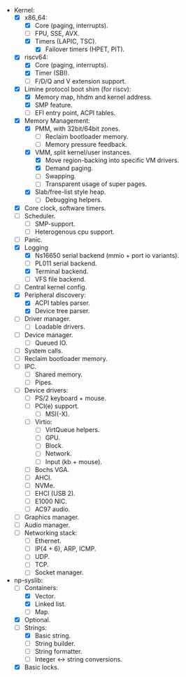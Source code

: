 - Kernel:
    - [x] x86_64:
        - [x] Core (paging, interrupts).
        - [ ] FPU, SSE, AVX.
        - [x] Timers (LAPIC, TSC).
            - [x] Failover timers (HPET, PIT).
    - [x] riscv64:
        - [x] Core (paging, interrupts).
        - [x] Timer (SBI).
        - [ ] F/D/Q and V extension support.
    - [x] Limine protocol boot shim (for riscv):
        - [x] Memory map, hhdm and kernel address.
        - [x] SMP feature.
        - [ ] EFI entry point, ACPI tables.
    - [x] Memory Management:
        - [x] PMM, with 32bit/64bit zones.
            - [ ] Reclaim bootloader memory.
            - [ ] Memory pressure feedback.
        - [x] VMM, split kernel/user instances.
            - [x] Move region-backing into specific VM drivers.
            - [x] Demand paging.
            - [ ] Swapping.
            - [ ] Transparent usage of super pages.
        - [x] Slab/free-list style heap.
            - [ ] Debugging helpers.
    - [x] Core clock, software timers.
    - [ ] Scheduler.
        - [ ] SMP-support.
        - [ ] Heterogenous cpu support.
    - [ ] Panic.
    - [x] Logging
        - [x] Ns16650 serial backend (mmio + port io variants).
        - [ ] PL011 serial backend.
        - [x] Terminal backend.
        - [ ] VFS file backend.
    - [ ] Central kernel config.
    - [x] Peripheral discovery:
        - [x] ACPI tables parser.
        - [x] Device tree parser.
    - [ ] Driver manager.
        - [ ] Loadable drivers.
    - [ ] Device manager.
        - [ ] Queued IO.
    - [ ] System calls.
    - [ ] Reclaim bootloader memory.
    - [ ] IPC.
        - [ ] Shared memory.
        - [ ] Pipes.
    - [ ] Device drivers:
        - [ ] PS/2 keyboard + mouse.
        - [ ] PCI(e) support.
            - [ ] MSI(-X).
        - [ ] Virtio:
            - [ ] VirtQueue helpers.
            - [ ] GPU.
            - [ ] Block.
            - [ ] Network.
            - [ ] Input (kb + mouse).
        - [ ] Bochs VGA.
        - [ ] AHCI.
        - [ ] NVMe.
        - [ ] EHCI (USB 2).
        - [ ] E1000 NIC.
        - [ ] AC97 audio.
    - [ ] Graphics manager.
    - [ ] Audio manager.
    - [ ] Networking stack:
        - [ ] Ethernet.
        - [ ] IP(4 + 6), ARP, ICMP.
        - [ ] UDP.
        - [ ] TCP.
        - [ ] Socket manager.

- np-syslib:
    - [ ] Containers:
        - [x] Vector.
        - [x] Linked list.
        - [ ] Map.
    - [x] Optional.
    - [ ] Strings:
        - [x] Basic string.
        - [ ] String builder.
        - [ ] String formatter.
        - [ ] Integer <-> string conversions.
    - [x] Basic locks.
